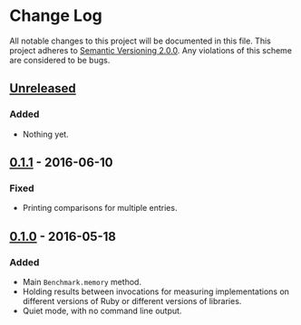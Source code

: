 # Change Log

All notable changes to this project will be documented in this file. This project adheres to [Semantic Versioning 2.0.0][semver]. Any violations of this scheme are considered to be bugs.

[semver]: http://semver.org/spec/v2.0.0.html

## [Unreleased][unreleased]

### Added

- Nothing yet.

## [0.1.1] - 2016-06-10

### Fixed

- Printing comparisons for multiple entries.

## [0.1.0] - 2016-05-18

### Added

- Main `Benchmark.memory` method.
- Holding results between invocations for measuring implementations on different versions of Ruby or different versions of libraries.
- Quiet mode, with no command line output.

[0.1.1]: https://github.com/michaelherold/benchmark-memory/compare/v0.1.0...v0.1.1
[0.1.0]: https://github.com/michaelherold/benchmark-memory/tree/v0.1.0
[unreleased]: https://github.com/michaelherold/benchmark-memory/compare/v0.1.1...HEAD
